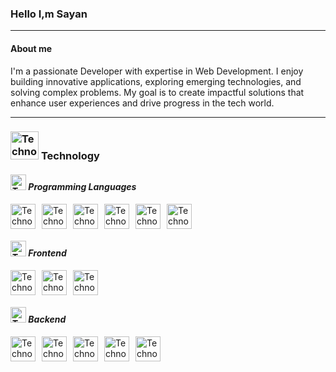 ### Hello I,m Sayan

---

#### **About me**

I'm a passionate Developer with expertise in Web Development. I enjoy building innovative applications, exploring emerging technologies, and solving complex problems. My goal is to create impactful solutions that enhance user experiences and drive progress in the tech world.

---

### <img src="https://cdn-icons-png.flaticon.com/128/1087/1087815.png" alt="Technology" width="45" height="45"> **Technology**

#### ***<img src="https://cdn-icons-png.flaticon.com/128/2703/2703928.png" alt="Technology" width="25" height="25"> Programming Languages***


<div style="display: flex; align-items: center; gap: 10px;">
<img src="https://cdn-icons-png.flaticon.com/128/5968/5968350.png" alt="Technology" width="40" height="40">
<img src="https://cdn-icons-png.flaticon.com/128/5968/5968292.png" alt="Technology" width="40" height="40">
<img src="https://img.icons8.com/?size=512&id=40670&format=png" alt="Technology" width="40" height="40">
<img src="https://cdn-icons-png.flaticon.com/128/6132/6132222.png" alt="Technology" width="40" height="40">
<img src="https://cdn-icons-png.flaticon.com/128/5968/5968332.png" alt="Technology" width="40" height="40">
<img src="https://img.icons8.com/?size=96&id=13679&format=png" alt="Technology" width="40" height="40">
</div>

#### ***<img src="https://cdn-icons-png.flaticon.com/128/1541/1541399.png" alt="Technology" width="25" height="25"> Frontend***
<div style="display: flex; align-items: center; gap: 10px;">
<img src="https://cdn-icons-png.flaticon.com/128/15484/15484268.png" alt="Technology" width="40" height="40">
<img src="https://img.icons8.com/?size=96&id=x7XMNGh2vdqA&format=png" alt="Technology" width="40" height="40">
<img src="https://img.icons8.com/?size=96&id=EzPCiQUqWWEa&format=png" alt="Technology" width="40" height="40">
</div>

#### ***<img src="https://cdn-icons-png.flaticon.com/128/9095/9095073.png" alt="Technology" width="25" height="25"> Backend***
<div style="display: flex; align-items: center; gap: 10px;">
<img src="https://img.icons8.com/?size=100&id=kg46nzoJrmTR&format=png" alt="Technology" width="40" height="40">
<img src="https://img.icons8.com/?size=100&id=kg46nzoJrmTR&format=png&color=000000" alt="Technology" width="40" height="40">
<img src="https://static.djangoproject.com/img/logos/django-logo-negative.png" alt="Technology" height="40">
<img src="https://cdn.brandfetch.io/idm9RBBGnw/w/600/h/265/theme/dark/logo.png?c=1bxid64Mup7aczewSAYMX&t=1735159883465" alt="Technology" height="40" >
<img src="https://img.icons8.com/?size=96&id=54087&format=png" alt="Technology" height="40">
</div>
<!-- <img src="" alt="Technology" width="40" height="40"> -->
